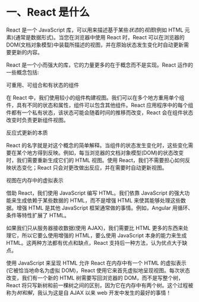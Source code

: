 # 一、React 是什么

React 是一个 JavaScript 库，可以用来描述基于某些*状态*的*视图*(例如 HTML 元素)(通常是数据形式)。当您在浏览器中使用 React 时，React 可以在浏览器的 DOM(文档对象模型)中装载所描述的视图，并在原始状态发生变化时自动更新需要更新的内容。

React 是一个小而强大的库，它的力量更多的在于概念而不是实现。React 运作的一些概念包括:

可重用、可组合和有状态的组件

在 React 中，我们使用较小的组件构建视图。我们可以在多个地方重用单个组件，具有不同的状态和属性，组件可以包含其他组件。React 应用程序中的每个组件都有一个私有状态，该状态可能会随着时间的推移而改变，React 会在组件状态改变时负责更新组件视图。

反应式更新的本质

React 的名字就是对这个概念的简单解释。当组件的状态发生变化时，这些变化需要在某个地方得到反映。例如，每当浏览器的文档对象模型(DOM)的状态改变时，我们需要重新生成它们的 HTML 视图。使用 React，我们不需要担心如何反映状态变化；React 只会对更改做出反应，并在需要时自动更新视图。

视图在内存中的虚拟表示

借助 React，我们使用 JavaScript 编写 HTML。我们依靠 JavaScript 的强大功能来生成依赖于某些数据的 HTML，而不是增强 HTML 来使其能够处理这些数据。增强 HTML 是其他 JavaScript 框架通常做的事情。例如，Angular 用循环、条件等特性扩展了 HTML。

如果我们只从服务器接收数据(使用 AJAX)，我们需要比 HTML 更多的东西来处理它，所以它要么使用增强的 HTML，要么使用 JavaScript 本身的能力来生成 HTML。这两种方法都有优点和缺点，React 支持后一种方法，认为优点大于缺点。

使用 JavaScript 来呈现 HTML 允许 React 在内存中有一个 HTML 的虚拟表示(它被恰当地命名为虚拟 DOM)，React 使用它来首先虚拟地呈现视图。每次状态改变，我们有一个新的 HTML 树需要写回浏览器的 DOM，而不是写整个树，React 将只写新树和前一棵树之间的区别，因为它在内存中有两个树。这个过程被称为*树和解*，我认为这是自 AJAX 以来 web 开发中发生的最好的事情！